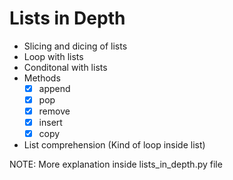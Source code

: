 # Lists in Depth

- Slicing and dicing of lists
- Loop with lists
- Conditonal with lists
- Methods
  - [x] append
  - [x] pop
  - [x] remove
  - [x] insert
  - [x] copy
- List comprehension (Kind of loop inside list)

NOTE: More explanation inside lists_in_depth.py file
